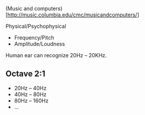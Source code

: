(Music and computers)[http://music.columbia.edu/cmc/musicandcomputers/]

Physical/Psychophysical
* Frequency/Pitch
* Amplitude/Loudness

Human ear can recognize 20Hz – 20KHz.

Octave 2:1
---
* 20Hz – 40Hz
* 40Hz – 80Hz
* 80Hz – 160Hz
* ...
